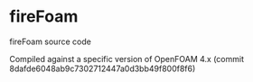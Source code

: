 # fireFoam
fireFoam source code


Compiled against a specific version of OpenFOAM 4.x (commit 8dafde6048ab9c7302712447a0d3bb49f800f8f6)
